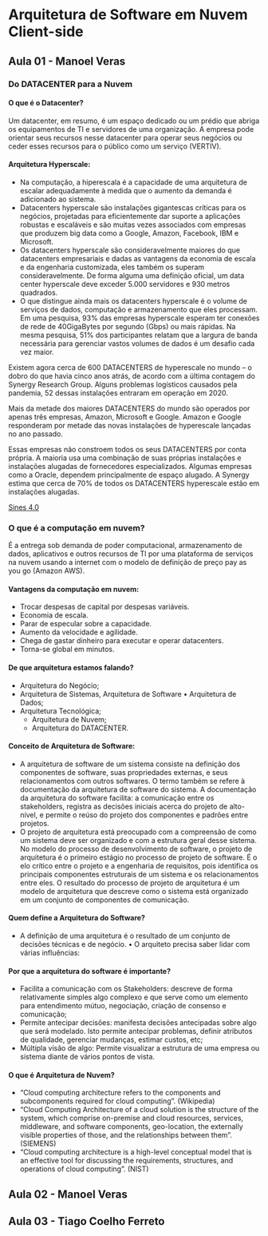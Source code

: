 # Arquitetura de Software em Nuvem Client-side

## Aula 01 - Manoel Veras

### Do DATACENTER para a Nuvem

#### O que é o Datacenter?
Um datacenter, em resumo, é um espaço dedicado ou um prédio que abriga os equipamentos de TI e servidores de uma organização. A empresa pode orientar seus recursos nesse datacenter para operar seus negócios ou ceder esses recursos para o público como um serviço (VERTIV).

#### Arquitetura Hyperscale:
- Na computação, a hiperescala é a capacidade de uma arquitetura de escalar adequadamente à medida que o aumento da demanda é adicionado ao sistema.
- Datacenters hyperscale são instalações gigantescas críticas para os negócios, projetadas para eficientemente dar suporte a aplicações robustas e escaláveis e são muitas vezes associados com empresas que produzem big data como a Google, Amazon, Facebook, IBM e Microsoft.
- Os datacenters hyperscale são consideravelmente maiores do que datacenters empresariais e dadas as vantagens da economia de escala e da engenharia customizada, eles também os superam consideravelmente. De forma alguma uma definição oficial, um data center hyperscale deve exceder 5.000 servidores e 930 metros quadrados.
- O que distingue ainda mais os datacenters hyperscale é o volume de serviços de dados, computação e armazenamento que eles processam. Em uma pesquisa, 93% das empresas hyperscale esperam ter conexões de rede de 40GigaBytes por segundo (Gbps) ou mais rápidas. Na mesma pesquisa, 51% dos participantes relatam que a largura de banda necessária para gerenciar vastos volumes de dados é um desafio cada vez maior.

Existem agora cerca de 600 DATACENTERS de hyperescale no mundo – o dobro do que havia cinco anos atrás, de acordo com a última contagem do Synergy Research Group. Alguns problemas logísticos causados ​​pela pandemia, 52 dessas instalações entraram em operação em 2020.

Mais da metade dos maiores DATACENTERS do mundo são operados por apenas três empresas, Amazon, Microsoft e Google. Amazon e Google responderam por metade das novas instalações de hyperescale lançadas no ano passado.

Essas empresas não constroem todos os seus DATACENTERS por conta própria. A maioria usa uma combinação de suas próprias instalações e instalações alugadas de fornecedores especializados. Algumas empresas como a Oracle, dependem principalmente de espaço alugado. A Synergy estima que cerca de 70% de todos os DATACENTERS hyperescale estão em instalações alugadas.

[Sines 4.0](https://www.youtube.com/watch?v=nVGCKp1K8_U)

### O que é a computação em nuvem?

É a entrega sob demanda de poder computacional, armazenamento de dados, aplicativos e outros recursos de TI por uma plataforma de serviços na nuvem usando a internet com o modelo de definição de preço pay as you go (Amazon AWS).

#### Vantagens da computação em nuvem:
- Trocar despesas de capital por despesas variáveis.
- Economia de escala.
- Parar de especular sobre a capacidade.
- Aumento da velocidade e agilidade.
- Chega de gastar dinheiro para executar e operar datacenters.
- Torna-se global em minutos.

#### De que arquitetura estamos falando?
- Arquitetura do Negócio;
- Arquitetura de Sistemas, Arquitetura de Software • Arquitetura de Dados;
- Arquitetura Tecnológica;
  - Arquitetura de Nuvem;
  - Arquitetura do DATACENTER.
 
#### Conceito de Arquitetura de Software:
- A arquitetura de software de um sistema consiste na definição dos componentes de software, suas propriedades externas, e seus relacionamentos com outros softwares. O termo também se refere à documentação da arquitetura de software do sistema. A documentação da arquitetura do software facilita: a comunicação entre os stakeholders, registra as decisões iniciais acerca do projeto de alto-nível, e permite o reúso do projeto dos componentes e padrões entre projetos.
- O projeto de arquitetura está preocupado com a compreensão de como um sistema deve ser organizado e com a estrutura geral desse sistema. No modelo do processo de desenvolvimento de software, o projeto de arquitetura é o primeiro estágio no processo de projeto de software. É o elo crítico entre o projeto e a engenharia de requisitos, pois identifica os principais componentes estruturais de um sistema e os relacionamentos entre eles. O resultado do processo de projeto de arquitetura é um modelo de arquitetura que descreve como o sistema está organizado em um conjunto de componentes de comunicação.

#### Quem define a Arquitetura do Software?
- A definição de uma arquitetura é o resultado de um conjunto de decisões técnicas e de negócio. • O arquiteto precisa saber lidar com várias influências:

#### Por que a arquitetura do software é importante?
- Facilita a comunicação com os Stakeholders: descreve de forma relativamente simples algo complexo e que serve como um elemento para entendimento mútuo, negociação, criação de consenso e comunicação;
- Permite antecipar decisões: manifesta decisões antecipadas sobre algo que será modelado. Isto permite antecipar problemas, definir atributos de qualidade, gerenciar mudanças, estimar custos, etc;
- Múltipla visão de algo: Permite visualizar a estrutura de uma empresa ou sistema diante de vários pontos de vista.

#### O que é Arquitetura de Nuvem?
- “Cloud computing architecture refers to the components and subcomponents required for cloud computing”. (Wikipedia)
- “Cloud Computing Architecture of a cloud solution is the structure of the system, which comprise on-premise and cloud resources, services, middleware, and software components, geo-location, the externally visible properties of those, and the relationships between them”. (SIEMENS)
- “Cloud computing architecture is a high-level conceptual model that is an effective tool for discussing the requirements, structures, and operations of cloud computing”. (NIST)

## Aula 02 - Manoel Veras

## Aula 03 - Tiago Coelho Ferreto
